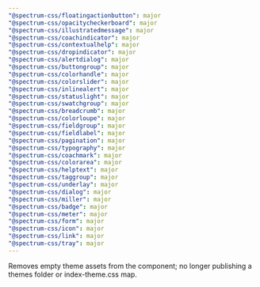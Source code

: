 ```yaml
---
"@spectrum-css/floatingactionbutton": major
"@spectrum-css/opacitycheckerboard": major
"@spectrum-css/illustratedmessage": major
"@spectrum-css/coachindicator": major
"@spectrum-css/contextualhelp": major
"@spectrum-css/dropindicator": major
"@spectrum-css/alertdialog": major
"@spectrum-css/buttongroup": major
"@spectrum-css/colorhandle": major
"@spectrum-css/colorslider": major
"@spectrum-css/inlinealert": major
"@spectrum-css/statuslight": major
"@spectrum-css/swatchgroup": major
"@spectrum-css/breadcrumb": major
"@spectrum-css/colorloupe": major
"@spectrum-css/fieldgroup": major
"@spectrum-css/fieldlabel": major
"@spectrum-css/pagination": major
"@spectrum-css/typography": major
"@spectrum-css/coachmark": major
"@spectrum-css/colorarea": major
"@spectrum-css/helptext": major
"@spectrum-css/taggroup": major
"@spectrum-css/underlay": major
"@spectrum-css/dialog": major
"@spectrum-css/miller": major
"@spectrum-css/badge": major
"@spectrum-css/meter": major
"@spectrum-css/form": major
"@spectrum-css/icon": major
"@spectrum-css/link": major
"@spectrum-css/tray": major
---
```


Removes empty theme assets from the component; no longer publishing a themes folder or index-theme.css map.

